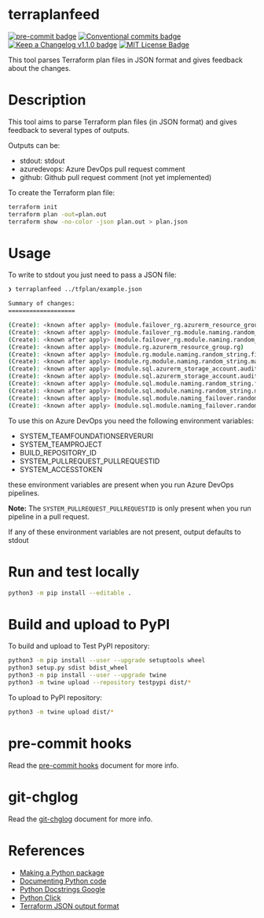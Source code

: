 # terraplanfeed

[![pre-commit badge][pre-commit-badge]][pre-commit] [![Conventional commits badge][conventional-commits-badge]][conventional-commits] [![Keep a Changelog v1.1.0 badge][keep-a-changelog-badge]][keep-a-changelog] [![MIT License Badge][license-badge]][license]

This tool parses Terraform plan files in JSON format and gives feedback about the changes.

# Description

This tool aims to parse Terraform plan files (in JSON format) and gives feedback to several types of outputs.

Outputs can be:
* stdout: stdout
* azuredevops: Azure DevOps pull request comment
* github: Github pull request comment (not yet implemented)

To create the Terraform plan file:

```bash
terraform init
terraform plan -out=plan.out
terraform show -no-color -json plan.out > plan.json
```

# Usage

To write to stdout you just need to pass a JSON file:

```bash
❯ terraplanfeed ../tfplan/example.json

Summary of changes:
===================

(Create): <known after apply> (module.failover_rg.azurerm_resource_group.rg)
(Create): <known after apply> (module.failover_rg.module.naming.random_string.first_letter)
(Create): <known after apply> (module.failover_rg.module.naming.random_string.main)
(Create): <known after apply> (module.rg.azurerm_resource_group.rg)
(Create): <known after apply> (module.rg.module.naming.random_string.first_letter)
(Create): <known after apply> (module.rg.module.naming.random_string.main)
(Create): <known after apply> (module.sql.azurerm_storage_account.audit1)
(Create): <known after apply> (module.sql.azurerm_storage_account.audit2[0])
(Create): <known after apply> (module.sql.module.naming.random_string.first_letter)
(Create): <known after apply> (module.sql.module.naming.random_string.main)
(Create): <known after apply> (module.sql.module.naming_failover.random_string.first_letter)
(Create): <known after apply> (module.sql.module.naming_failover.random_string.main)

```

To use this on Azure DevOps you need the following environment variables:
* SYSTEM_TEAMFOUNDATIONSERVERURI
* SYSTEM_TEAMPROJECT
* BUILD_REPOSITORY_ID
* SYSTEM_PULLREQUEST_PULLREQUESTID
* SYSTEM_ACCESSTOKEN

these environment variables are present when you run Azure DevOps pipelines.

**Note:** The `SYSTEM_PULLREQUEST_PULLREQUESTID` is only present when you run
pipeline in a pull request.

If any of these environment variables are not present, output defaults to stdout

# Run and test locally

```bash
python3 -m pip install --editable .
```

# Build and upload to PyPI

To build and upload to Test PyPI repository:

```bash
python3 -m pip install --user --upgrade setuptools wheel
python3 setup.py sdist bdist_wheel
python3 -m pip install --user --upgrade twine
python3 -m twine upload --repository testpypi dist/*
```

To upload to PyPI repository:

```bash
python3 -m twine upload dist/*
```

# pre-commit hooks

Read the [pre-commit hooks](docs/pre-commit-hooks.md) document for more info.

# git-chglog

Read the [git-chglog](docs/git-chlog.md) document for more info.

# References

* [Making a Python package](https://python-packaging-tutorial.readthedocs.io/en/latest/setup_py.html)
* [Documenting Python code](https://realpython.com/documenting-python-code/)
* [Python Docstrings Google](https://google.github.io/styleguide/pyguide.html)
* [Python Click](https://click.palletsprojects.com)
* [Terraform JSON output format](https://www.terraform.io/docs/internals/json-format.html)

[pre-commit]: https://github.com/pre-commit/pre-commit
[pre-commit-badge]: https://img.shields.io/badge/pre--commit-enabled-brightgreen?logo=pre-commit&logoColor=white
[conventional-commits-badge]: https://img.shields.io/badge/Conventional%20Commits-1.0.0-green.svg
[conventional-commits]: https://conventionalcommits.org
[keep-a-changelog-badge]: https://img.shields.io/badge/changelog-Keep%20a%20Changelog%20v1.1.0-%23E05735
[keep-a-changelog]: https://keepachangelog.com/en/1.0.0/
[license]: ./LICENSE
[license-badge]: https://img.shields.io/badge/license-MIT-green.svg
[changelog]: ./CHANGELOG.md
[changelog-badge]: https://img.shields.io/badge/changelog-Keep%20a%20Changelog%20v1.1.0-%23E05735
